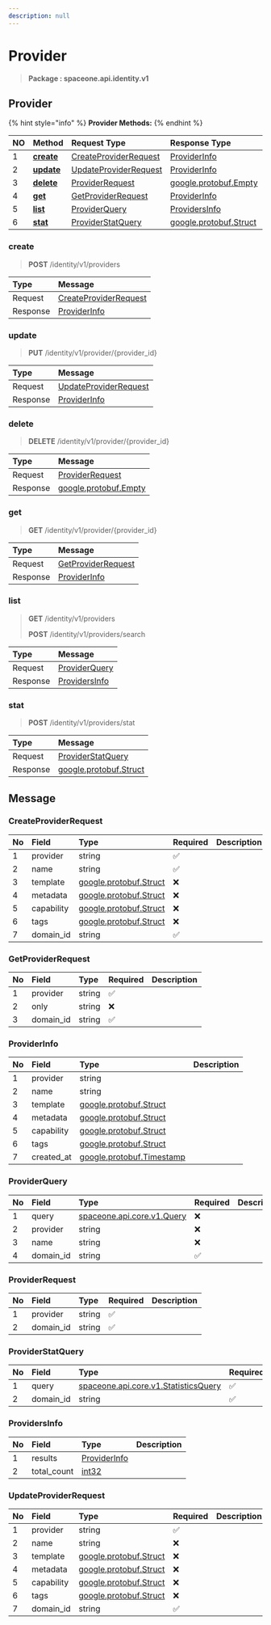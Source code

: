 ```yaml
---
description: null
---
```


# Provider

> **Package : spaceone.api.identity.v1**

## Provider

{% hint style="info" %}
**Provider Methods:**
{% endhint %}

| NO | Method | Request Type | Response Type | Description |
| :--- | :--- | :--- | :--- | :--- |
| 1 | [**create**](provider.md#create) | [CreateProviderRequest](provider.md#createproviderrequest) | [ProviderInfo](provider.md#providerinfo) |  |
| 2 | [**update**](provider.md#update) | [UpdateProviderRequest](provider.md#updateproviderrequest) | [ProviderInfo](provider.md#providerinfo) |  |
| 3 | [**delete**](provider.md#delete) | [ProviderRequest](provider.md#providerrequest) | [google.protobuf.Empty](https://github.com/protocolbuffers/protobuf/blob/master/src/google/protobuf/empty.proto) |  |
| 4 | [**get**](provider.md#get) | [GetProviderRequest](provider.md#getproviderrequest) | [ProviderInfo](provider.md#providerinfo) |  |
| 5 | [**list**](provider.md#list) | [ProviderQuery](provider.md#providerquery) | [ProvidersInfo](provider.md#providersinfo) |  |
| 6 | [**stat**](provider.md#stat) | [ProviderStatQuery](provider.md#providerstatquery) | [google.protobuf.Struct](https://github.com/protocolbuffers/protobuf/blob/master/src/google/protobuf/struct.proto) |  |

### create

> **POST** /identity/v1/providers

| Type | Message |
| :--- | :--- |
| Request | [CreateProviderRequest](provider.md#createproviderrequest) |
| Response | [ProviderInfo](provider.md#providerinfo) |

### update

> **PUT** /identity/v1/provider/{provider\_id}

| Type | Message |
| :--- | :--- |
| Request | [UpdateProviderRequest](provider.md#updateproviderrequest) |
| Response | [ProviderInfo](provider.md#providerinfo) |

### delete

> **DELETE** /identity/v1/provider/{provider\_id}

| Type | Message |
| :--- | :--- |
| Request | [ProviderRequest](provider.md#providerrequest) |
| Response | [google.protobuf.Empty](https://github.com/protocolbuffers/protobuf/blob/master/src/google/protobuf/empty.proto) |

### get

> **GET** /identity/v1/provider/{provider\_id}

| Type | Message |
| :--- | :--- |
| Request | [GetProviderRequest](provider.md#getproviderrequest) |
| Response | [ProviderInfo](provider.md#providerinfo) |

### list

> **GET** /identity/v1/providers
>
> **POST** /identity/v1/providers/search

| Type | Message |
| :--- | :--- |
| Request | [ProviderQuery](provider.md#providerquery) |
| Response | [ProvidersInfo](provider.md#providersinfo) |

### stat

> **POST** /identity/v1/providers/stat

| Type | Message |
| :--- | :--- |
| Request | [ProviderStatQuery](provider.md#providerstatquery) |
| Response | [google.protobuf.Struct](https://github.com/protocolbuffers/protobuf/blob/master/src/google/protobuf/struct.proto) |

## Message

### CreateProviderRequest

| No | Field | Type | Required | Description |
| :--- | :--- | :--- | :--- | :--- |
| 1 | provider | string | ✅ |  |
| 2 | name | string | ✅ |  |
| 3 | template | [google.protobuf.Struct](https://github.com/protocolbuffers/protobuf/blob/master/src/google/protobuf/struct.proto) | ❌ |  |
| 4 | metadata | [google.protobuf.Struct](https://github.com/protocolbuffers/protobuf/blob/master/src/google/protobuf/struct.proto) | ❌ |  |
| 5 | capability | [google.protobuf.Struct](https://github.com/protocolbuffers/protobuf/blob/master/src/google/protobuf/struct.proto) | ❌ |  |
| 6 | tags | [google.protobuf.Struct](https://github.com/protocolbuffers/protobuf/blob/master/src/google/protobuf/struct.proto) | ❌ |  |
| 7 | domain\_id | string | ✅ |  |

### GetProviderRequest

| No | Field | Type | Required | Description |
| :--- | :--- | :--- | :--- | :--- |
| 1 | provider | string | ✅ |  |
| 2 | only | string | ❌ |  |
| 3 | domain\_id | string | ✅ |  |

### ProviderInfo

| No | Field | Type | Description |
| :--- | :--- | :--- | :--- |
| 1 | provider | string |  |
| 2 | name | string |  |
| 3 | template | [google.protobuf.Struct](https://github.com/protocolbuffers/protobuf/blob/master/src/google/protobuf/struct.proto) |  |
| 4 | metadata | [google.protobuf.Struct](https://github.com/protocolbuffers/protobuf/blob/master/src/google/protobuf/struct.proto) |  |
| 5 | capability | [google.protobuf.Struct](https://github.com/protocolbuffers/protobuf/blob/master/src/google/protobuf/struct.proto) |  |
| 6 | tags | [google.protobuf.Struct](https://github.com/protocolbuffers/protobuf/blob/master/src/google/protobuf/struct.proto) |  |
| 7 | created\_at | [google.protobuf.Timestamp](https://github.com/protocolbuffers/protobuf/blob/master/src/google/protobuf/timestamp.proto) |  |

### ProviderQuery

| No | Field | Type | Required | Description |
| :--- | :--- | :--- | :--- | :--- |
| 1 | query | [spaceone.api.core.v1.Query](https://spaceone-dev.gitbook.io/api-reference/common-v1/search-query) | ❌ |  |
| 2 | provider | string | ❌ |  |
| 3 | name | string | ❌ |  |
| 4 | domain\_id | string | ✅ |  |

### ProviderRequest

| No | Field | Type | Required | Description |
| :--- | :--- | :--- | :--- | :--- |
| 1 | provider | string | ✅ |  |
| 2 | domain\_id | string | ✅ |  |

### ProviderStatQuery

| No | Field | Type | Required | Description |
| :--- | :--- | :--- | :--- | :--- |
| 1 | query | [spaceone.api.core.v1.StatisticsQuery](https://spaceone-dev.gitbook.io/api-reference/common-v1/statistics-query) | ✅ |  |
| 2 | domain\_id | string | ✅ |  |

### ProvidersInfo

| No | Field | Type | Description |
| :--- | :--- | :--- | :--- |
| 1 | results | [ProviderInfo](provider.md#providerinfo) |  |
| 2 | total\_count | [int32](https://github.com/protocolbuffers/protobuf/blob/master/src/google/protobuf/type.proto) |  |

### UpdateProviderRequest

| No | Field | Type | Required | Description |
| :--- | :--- | :--- | :--- | :--- |
| 1 | provider | string | ✅ |  |
| 2 | name | string | ❌ |  |
| 3 | template | [google.protobuf.Struct](https://github.com/protocolbuffers/protobuf/blob/master/src/google/protobuf/struct.proto) | ❌ |  |
| 4 | metadata | [google.protobuf.Struct](https://github.com/protocolbuffers/protobuf/blob/master/src/google/protobuf/struct.proto) | ❌ |  |
| 5 | capability | [google.protobuf.Struct](https://github.com/protocolbuffers/protobuf/blob/master/src/google/protobuf/struct.proto) | ❌ |  |
| 6 | tags | [google.protobuf.Struct](https://github.com/protocolbuffers/protobuf/blob/master/src/google/protobuf/struct.proto) | ❌ |  |
| 7 | domain\_id | string | ✅ |  |

